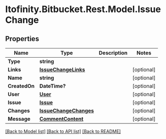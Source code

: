 # Itofinity.Bitbucket.Rest.Model.IssueChange
## Properties

Name | Type | Description | Notes
------------ | ------------- | ------------- | -------------
**Type** | **string** |  | 
**Links** | [**IssueChangeLinks**](IssueChangeLinks.md) |  | [optional] 
**Name** | **string** |  | [optional] 
**CreatedOn** | **DateTime?** |  | [optional] 
**User** | [**User**](User.md) |  | [optional] 
**Issue** | [**Issue**](Issue.md) |  | [optional] 
**Changes** | [**IssueChangeChanges**](IssueChangeChanges.md) |  | [optional] 
**Message** | [**CommentContent**](CommentContent.md) |  | [optional] 

[[Back to Model list]](../README.md#documentation-for-models) [[Back to API list]](../README.md#documentation-for-api-endpoints) [[Back to README]](../README.md)


